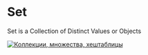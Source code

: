 # Set
Set is a Collection of Distinct Values or Objects

[![Коллекции, множества, хештаблицы](https://img.youtube.com/vi/hN0wsq5LNOc/0.jpg)](https://www.youtube.com/watch?v=hN0wsq5LNOc)
